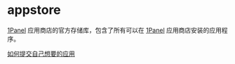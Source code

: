 # appstore

[1Panel](https://github.com/1Panel-dev/1Panel) 应用商店的官方存储库，包含了所有可以在 [1Panel](https://github.com/1Panel-dev/1Panel) 应用商店安装的应用程序。

[如何提交自己想要的应用](https://github.com/1Panel-dev/appstore/wiki/%E5%A6%82%E4%BD%95%E6%8F%90%E4%BA%A4%E8%87%AA%E5%B7%B1%E6%83%B3%E8%A6%81%E7%9A%84%E5%BA%94%E7%94%A8)
